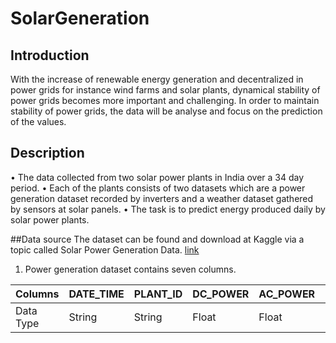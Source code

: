 # SolarGeneration

## Introduction
With the increase of renewable energy generation and decentralized in power grids for instance wind farms and solar plants, dynamical stability of power grids becomes more important and challenging. In order to maintain stability of power grids, the data will be analyse and focus on the prediction of the values.

## Description
• The data collected from two solar power plants in India over a 34 day period.
• Each of the plants consists of two datasets which are a power generation dataset recorded by inverters and a weather dataset gathered by sensors at solar panels.
• The task is to predict energy produced daily by solar power plants.

##Data source
The dataset can be found and download at Kaggle via a topic called Solar Power Generation Data. [link](https://www.kaggle.com/anikannal/solar-power-generation-data)

1. Power generation dataset contains seven columns.

| Columns | DATE_TIME | PLANT_ID | DC_POWER | AC_POWER | DAILY_YIELD | TOTAL_YIELD |
| ------- | --------- | -------- | -------- | -------- | ----------- | ----------- |
| Data Type | String | String | Float | Float | Float | Float |
